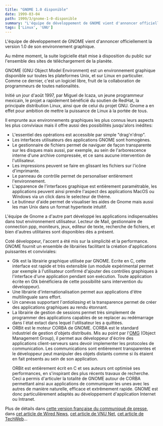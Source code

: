 ```yaml
---
title: "GNOME 1.0 disponible"
date: 1999-03-04
path: 1999/3/gnome-1-0-disponible
summary: "L'équipe de développement de GNOME vient d'annoncer officiellement la version 1.0 de son environnement graphique."
tags: ['Linux', 'GNU']
---
```


<P>L'équipe de développement de GNOME vient d'annoncer
officiellement la version 1.0 de son environnement graphique.</P>

<P>Au même moment, la suite logicielle était mise à disposition du public sur
l'ensemble des sites de téléchargement de la planète.</P>

<P>GNOME (GNU Object Model Environment) est un environnement graphique
disponible sur toutes les plateformes Unix, et sur Linux en
particulier. Comme ce dernier, c'est un logiciel libre, fruit de la
collaboration de programmeurs de toutes nationalités.</P>

<P>Initié un jour d'août 1997, par Miguel de Icaza, un jeune programmeur
mexicain, le projet a rapidement bénéficié du soutien de RedHat, la
principale distribution Linux, ainsi que de celui du projet GNU.
Gnome a en effet pour ambition de mettre la puissance de Linux à
la portée de tous.</P>

<P>Il emprunte aux environnements graphiques les plus connus leurs
aspects les plus conviviaux mais il offre aussi des possibilités jusqu'alors
inédites:</P>

<UL>

<LI>L'essentiel des opérations est accessible par simple "drag'n'drop".
<LI>Les interfaces utilisateurs des applications GNOME sont homogènes.
<LI>Le gestionnaire de fichiers permet de naviguer de façon transparente sur
les disques mais aussi, par exemple, au sein de l'arborescence interne
d'une archive compressée, et ce sans aucune intervention de l'utilisateur.
<LI>Les impressions peuvent se faire en glissant les fichiers sur l'icône
d'imprimante.
<LI>Le panneau de contrôle permet de personaliser entièrement
l'environnement.
<LI>L'apparence de l'interfaces graphique est entièrement paramétrable, les
applications peuvent ainsi prendre l'aspect des applications MacOS ou
Windows via un click dans le selecteur de thème.
<LI>Le butineur d'aide permet de visualiser les aides de Gnome mais
aussi les man Unix dans un format hypertexte intuitif.
</UL>

<P>L'équipe de Gnome a d'autre part développé les applications indispensables
dans tout environnement utilisateur. Lecteur de Mail, gestionnaire de
connection ppp, moniteurs, jeux, editeur de texte, recherche de fichiers,
et bien d'autres utilitaires sont disponibles dès a présent.</P>

<P>Coté développeur, l'accent a été mis sur la simplicité et la performance.
GNOME fournit un ensemble de librairies facilitant la création
d'applications puissantes et conviviales:</P>

<UL>

<LI>Gtk est la librairie graphique utilisée par GNOME. Ecrite en C, cette
interface est rapide et très extensible (un module expérimental permet
par exemple à l'utilisateur confirmé d'ajouter des contrôles graphiques à
l'interface d'une application pendant son exécution. Toute application
écrite en Gtk bénéficiera de cette possibilité sans intervention du
développeur).
<LI>Une librairie d'internationalisation permet aux applications d'être
multilinguale sans effort.
<LI>Un canevas supportant l'<EM>antialiasing</EM> et la transparence
permet de créer des applications graphiques au rendu étonnant.
<LI>La librairie de gestion de sessions permet très simplement de
programmer des applications capables de se replacer au redémarrage
dans l´état extact dans lequel l'utilisateur les a quittées.
<LI>ORBit est le moteur CORBA de GNOME. CORBA est le standard
industriel de gestion d'objets distribués. Mis au point par l'<A HREF="http://www.omg.org/">OMG</A> (Object Management Group), il permet
aux développeur d'écrire des applications client-serveurs sans devoir
implementer les protocoles de communication. Les communications sont
entièrement transparentes et le développeur peut manipuler des objets
distants comme si ils étaient en fait présents au sein de son application.
<BR>

ORBit est entièrement écrit en C et ses auteurs ont optimisé ses performances,
en s'inspirant des plus récents travaux de recherche. Ceci a permis d'articuler
la totalité de GNOME autour de CORBA permettant ainsi aux applications de
communiquer les unes avec les autres de manière naturelle, efficace et
extrêmement rapide. GNOME est donc particulièrement adaptés au développement
d'application Internet ou Intranet.
</UL>

<P>
Plus de détails dans <A HREF="http://www.aful.org/press/cp-gnome-1.0.html">cette
version française du communiqué de presse</A>, dans <A HREF="http://www.wired.com/news/news/technology/story/18265.html">cet article de Wired News</A>, <A HREF="http://webserv.vnunet.com/www_user/plsql/pkg_vnu_nn.homepage?p_story=77532">cet
article de VNU Net</A>, <A HREF="http://www.techweb.com/wire/story/TWB19990303S0033">cet article
de TechWeb</A>...
</P>


